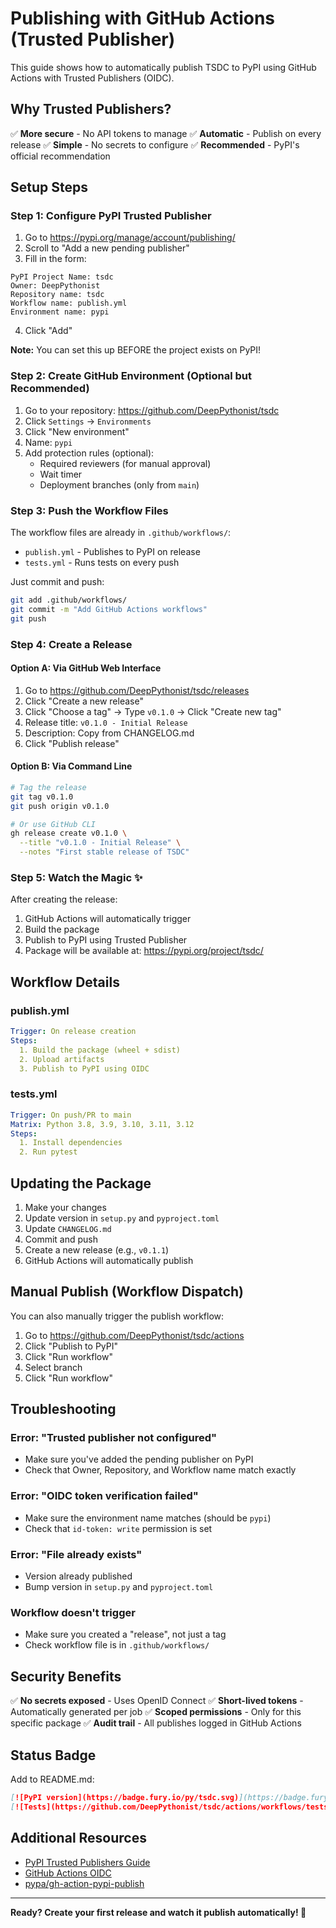 # Publishing with GitHub Actions (Trusted Publisher)

This guide shows how to automatically publish TSDC to PyPI using GitHub Actions with Trusted Publishers (OIDC).

## Why Trusted Publishers?

✅ **More secure** - No API tokens to manage
✅ **Automatic** - Publish on every release
✅ **Simple** - No secrets to configure
✅ **Recommended** - PyPI's official recommendation

## Setup Steps

### Step 1: Configure PyPI Trusted Publisher

1. Go to https://pypi.org/manage/account/publishing/
2. Scroll to "Add a new pending publisher"
3. Fill in the form:

```
PyPI Project Name: tsdc
Owner: DeepPythonist
Repository name: tsdc
Workflow name: publish.yml
Environment name: pypi
```

4. Click "Add"

**Note:** You can set this up BEFORE the project exists on PyPI!

### Step 2: Create GitHub Environment (Optional but Recommended)

1. Go to your repository: https://github.com/DeepPythonist/tsdc
2. Click `Settings` → `Environments`
3. Click "New environment"
4. Name: `pypi`
5. Add protection rules (optional):
   - Required reviewers (for manual approval)
   - Wait timer
   - Deployment branches (only from `main`)

### Step 3: Push the Workflow Files

The workflow files are already in `.github/workflows/`:
- `publish.yml` - Publishes to PyPI on release
- `tests.yml` - Runs tests on every push

Just commit and push:

```bash
git add .github/workflows/
git commit -m "Add GitHub Actions workflows"
git push
```

### Step 4: Create a Release

#### Option A: Via GitHub Web Interface

1. Go to https://github.com/DeepPythonist/tsdc/releases
2. Click "Create a new release"
3. Click "Choose a tag" → Type `v0.1.0` → Click "Create new tag"
4. Release title: `v0.1.0 - Initial Release`
5. Description: Copy from CHANGELOG.md
6. Click "Publish release"

#### Option B: Via Command Line

```bash
# Tag the release
git tag v0.1.0
git push origin v0.1.0

# Or use GitHub CLI
gh release create v0.1.0 \
  --title "v0.1.0 - Initial Release" \
  --notes "First stable release of TSDC"
```

### Step 5: Watch the Magic ✨

After creating the release:
1. GitHub Actions will automatically trigger
2. Build the package
3. Publish to PyPI using Trusted Publisher
4. Package will be available at: https://pypi.org/project/tsdc/

## Workflow Details

### publish.yml

```yaml
Trigger: On release creation
Steps:
  1. Build the package (wheel + sdist)
  2. Upload artifacts
  3. Publish to PyPI using OIDC
```

### tests.yml

```yaml
Trigger: On push/PR to main
Matrix: Python 3.8, 3.9, 3.10, 3.11, 3.12
Steps:
  1. Install dependencies
  2. Run pytest
```

## Updating the Package

1. Make your changes
2. Update version in `setup.py` and `pyproject.toml`
3. Update `CHANGELOG.md`
4. Commit and push
5. Create a new release (e.g., `v0.1.1`)
6. GitHub Actions will automatically publish

## Manual Publish (Workflow Dispatch)

You can also manually trigger the publish workflow:

1. Go to https://github.com/DeepPythonist/tsdc/actions
2. Click "Publish to PyPI"
3. Click "Run workflow"
4. Select branch
5. Click "Run workflow"

## Troubleshooting

### Error: "Trusted publisher not configured"

- Make sure you've added the pending publisher on PyPI
- Check that Owner, Repository, and Workflow name match exactly

### Error: "OIDC token verification failed"

- Make sure the environment name matches (should be `pypi`)
- Check that `id-token: write` permission is set

### Error: "File already exists"

- Version already published
- Bump version in `setup.py` and `pyproject.toml`

### Workflow doesn't trigger

- Make sure you created a "release", not just a tag
- Check workflow file is in `.github/workflows/`

## Security Benefits

✅ **No secrets exposed** - Uses OpenID Connect
✅ **Short-lived tokens** - Automatically generated per job
✅ **Scoped permissions** - Only for this specific package
✅ **Audit trail** - All publishes logged in GitHub Actions

## Status Badge

Add to README.md:

```markdown
[![PyPI version](https://badge.fury.io/py/tsdc.svg)](https://badge.fury.io/py/tsdc)
[![Tests](https://github.com/DeepPythonist/tsdc/actions/workflows/tests.yml/badge.svg)](https://github.com/DeepPythonist/tsdc/actions/workflows/tests.yml)
```

## Additional Resources

- [PyPI Trusted Publishers Guide](https://docs.pypi.org/trusted-publishers/)
- [GitHub Actions OIDC](https://docs.github.com/en/actions/deployment/security-hardening-your-deployments/about-security-hardening-with-openid-connect)
- [pypa/gh-action-pypi-publish](https://github.com/pypa/gh-action-pypi-publish)

---

**Ready? Create your first release and watch it publish automatically! 🚀**

